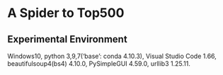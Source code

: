 # A Spider to Top500<bar>
## Experimental Environment<bar>
Windows10, python 3,9,7(‘base’: conda 4.10.3), Visual Studio Code 1.66, beautifulsoup4(bs4) 4.10.0, PySimpleGUI 4.59.0, urllib3 1.25.11.